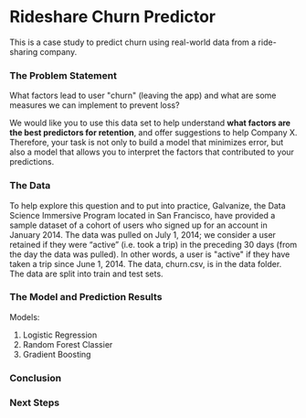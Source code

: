# Rideshare Churn Predictor

This is a case study to predict churn using real-world data from a ride-sharing company. 


### The Problem Statement

What factors lead to user "churn" (leaving the app) and what are some measures 
we can implement to prevent loss? 


We would like you to use this data set to help understand **what factors are
the best predictors for retention**, and offer suggestions to help Company X. 
Therefore, your task is not only to build a
model that minimizes error, but also a model that allows you to interpret the
factors that contributed to your predictions.

### The Data

To help explore this question and to put into practice, Galvanize, the Data Science Immersive Program located in San Francisco, have provided a sample dataset of a cohort of users who signed up for an account in January 2014. The data was pulled on July 1, 2014; we consider a user retained if they were “active” (i.e. took a trip) in the preceding 30 days (from the day the data was pulled). In other words, a user is "active" if they have taken a trip since June 1, 2014. The data, churn.csv, is in the data folder. The data are split into train and test sets.


### The Model and Prediction Results

Models:
1. Logistic Regression
2. Random Forest Classier
3. Gradient Boosting

### Conclusion



### Next Steps